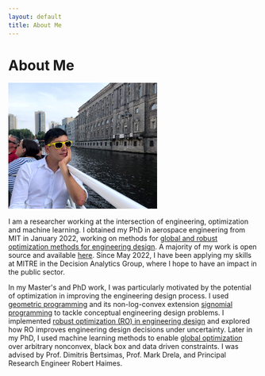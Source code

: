 ```yaml
---
layout: default
title: About Me
---
```


# About Me 

<img src="data/me-cropped.jpg" width="300">

I am a researcher working at the intersection of engineering, optimization and machine learning. I obtained my PhD in aerospace engineering from MIT in January 2022, working on 
methods for [global and robust optimization methods for engineering design]({{site.url}}/data/ozturk-bozturk-PhD-AeroAstro-2022-thesis.pdf). A majority of my work is open source and available [here]({{site.url}}/research). 
Since May 2022, I have been applying my skills at MITRE in the Decision Analytics Group, where I hope to have an impact in the public sector. 

In my Master's and PhD work, I was particularly motivated by the potential of optimization
in improving the engineering design process. 
I used [geometric programming](https://gpkit.readthedocs.io/en/latest/gp101.html)
and its non-log-convex extension [signomial programming](https://gpkit.readthedocs.io/en/latest/signomialprogramming.html) to tackle
conceptual engineering design problems. I implemented [robust optimization (RO) in engineering design](https://robust.readthedocs.io/en/latest/) 
and explored how RO improves engineering design decisions under uncertainty. 
Later in my PhD, I used machine learning methods to enable [global optimization](https://github.com/1ozturkbe/OCTHaGOn.jl) over arbitrary nonconvex, black box and data driven constraints. I was advised by Prof. Dimitris Bertsimas, Prof. Mark Drela, and Principal Research Engineer Robert Haimes. 